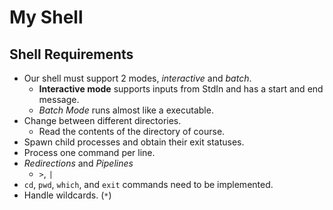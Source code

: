 # My Shell

## Shell Requirements
- Our shell must support 2 modes, *interactive* and *batch*.
  - **Interactive mode** supports inputs from StdIn and has a start and end message.
  - *Batch Mode* runs almost like a executable.
- Change between different directories.
  - Read the contents of the directory of course.
- Spawn child processes and obtain their exit statuses.
- Process one command per line.
- *Redirections* and *Pipelines*
  - `>`, `|`
- `cd`, `pwd`, `which`, and `exit` commands need to be implemented.
- Handle wildcards. (`*`)

